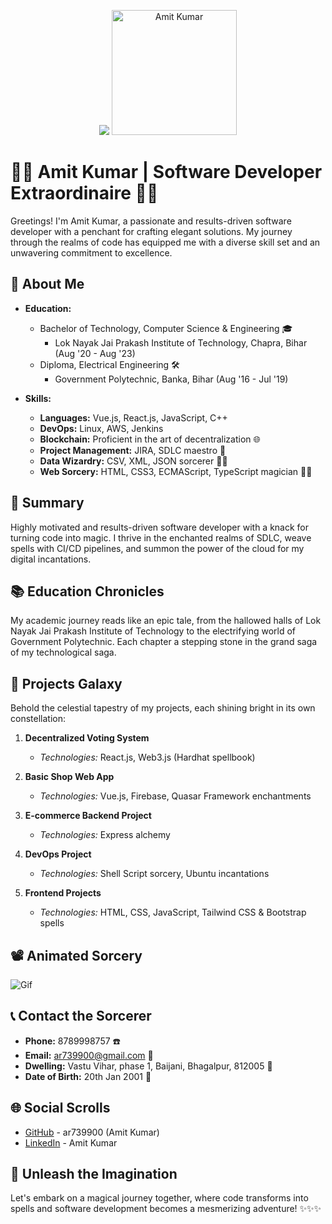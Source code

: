 <p align="center">
  <img src="<p align="center">
  <img src="https://your-image-url-here" alt="Amit Kumar" width="200" />
</p>

# 👨‍💻 Amit Kumar | Software Developer Extraordinaire 👨‍💻

Greetings! I'm Amit Kumar, a passionate and results-driven software developer with a penchant for crafting elegant solutions. My journey through the realms of code has equipped me with a diverse skill set and an unwavering commitment to excellence.

## 🚀 About Me

- **Education:**
  - Bachelor of Technology, Computer Science & Engineering 🎓
    - Lok Nayak Jai Prakash Institute of Technology, Chapra, Bihar (Aug '20 - Aug '23)
  - Diploma, Electrical Engineering 🛠️
    - Government Polytechnic, Banka, Bihar (Aug '16 - Jul '19)

- **Skills:**
  - **Languages:** Vue.js, React.js, JavaScript, C++
  - **DevOps:** Linux, AWS, Jenkins
  - **Blockchain:** Proficient in the art of decentralization 🌐
  - **Project Management:** JIRA, SDLC maestro 🎯
  - **Data Wizardry:** CSV, XML, JSON sorcerer 🧙‍♂️
  - **Web Sorcery:** HTML, CSS3, ECMAScript, TypeScript magician 🎩✨

## 🌟 Summary

Highly motivated and results-driven software developer with a knack for turning code into magic. I thrive in the enchanted realms of SDLC, weave spells with CI/CD pipelines, and summon the power of the cloud for my digital incantations.

## 📚 Education Chronicles

My academic journey reads like an epic tale, from the hallowed halls of Lok Nayak Jai Prakash Institute of Technology to the electrifying world of Government Polytechnic. Each chapter a stepping stone in the grand saga of my technological saga.

## 🌌 Projects Galaxy

Behold the celestial tapestry of my projects, each shining bright in its own constellation:

1. **Decentralized Voting System**
   - *Technologies:* React.js, Web3.js (Hardhat spellbook)

2. **Basic Shop Web App**
   - *Technologies:* Vue.js, Firebase, Quasar Framework enchantments

3. **E-commerce Backend Project**
   - *Technologies:* Express alchemy

4. **DevOps Project**
   - *Technologies:* Shell Script sorcery, Ubuntu incantations

5. **Frontend Projects**
   - *Technologies:* HTML, CSS, JavaScript, Tailwind CSS & Bootstrap spells

## 📽️ Animated Sorcery

![Gif]("https://media.giphy.com/media/kH6CqYiquZawmU1HI6/giphy.gif")


## 📞 Contact the Sorcerer

- **Phone:** 8789998757 ☎️
- **Email:** ar739900@gmail.com 📧
- **Dwelling:** Vastu Vihar, phase 1, Baijani, Bhagalpur, 812005 🏡
- **Date of Birth:** 20th Jan 2001 📅

## 🌐 Social Scrolls

- [GitHub](https://github.com/ar739900) - ar739900 (Amit Kumar)
- [LinkedIn](https://www.linkedin.com/in/amitkumar) - Amit Kumar

## 🌈 Unleash the Imagination

Let's embark on a magical journey together, where code transforms into spells and software development becomes a mesmerizing adventure! ✨✨✨
